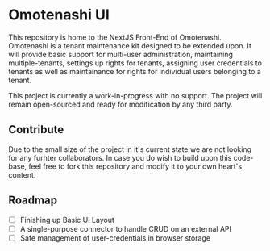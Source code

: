 # Omotenashi UI

This repository is home to the NextJS Front-End of Omotenashi. 
Omotenashi is a tenant maintenance kit designed to be extended upon.
It will provide basic support for multi-user administration, maintaining multiple-tenants, settings up rights for tenants, 
assigning user credentials to tenants as well as maintainance for rights for individual users belonging to a tenant.

This project is currently a work-in-progress with no support.
The project will remain open-sourced and ready for modification by any third party.

## Contribute

Due to the small size of the project in it's current state we are not looking for any furhter collaborators.
In case you do wish to build upon this code-base, feel free to fork this repository and modify it to your own heart's content.

## Roadmap

- [ ] Finishing up Basic UI Layout
- [ ] A single-purpose connector to handle CRUD on an external API
- [ ] Safe management of user-credentials in browser storage
